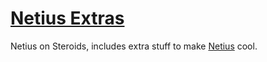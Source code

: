 # [Netius Extras](http://netius-extras.hive.pt)

Netius on Steroids, includes extra stuff to make [Netius](https://github.com/hivesolutions/netius) cool.
